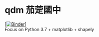 # qdm 茄萣國中
[[![Binder](https://mybinder.org/badge_logo.svg)](https://mybinder.org/v2/gh/p3teacher/qdm/main)]<br>
Focus on Python 3.7 + matplotlib + shapely
